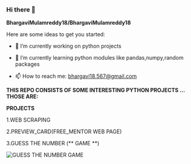 ### Hi there 👋

**BhargaviMulamreddy18/BhargaviMulamreddy18** 

Here are some ideas to get you started:

- 🔭 I’m currently working on python projects

- 🌱 I’m currently learning python modules like pandas,numpy,random packages

- 📫 How to reach me: bhargavi18.567@gmail.com

**THIS REPO CONSISTS OF SOME INTERESTING PYTHON PROJECTS ... THOSE ARE:**

**PROJECTS**

  1.WEB SCRAPING
  
  2.PREVIEW_CARD(FREE_MENTOR WEB PAGE)
  
  3.GUESS THE NUMBER (** GAME **)
  
  ![GUESS THE NUMBER GAME](https://images.pexels.com/photos/8090246/pexels-photo-8090246.jpeg?auto=compress&cs=tinysrgb&dpr=1&w=500)
  
